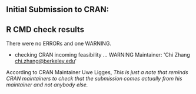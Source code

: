 ## Initial Submission to CRAN:

## R CMD check results
There were no ERRORs and one WARNING.

* checking CRAN incoming feasibility ... WARNING
Maintainer: 'Chi Zhang <chi.zhang@berkeley.edu>'

According to CRAN Maintainer Uwe Ligges, *This is just a note that reminds CRAN maintainers 
to check that the submission comes actually from his maintainer and not anybody else.*
